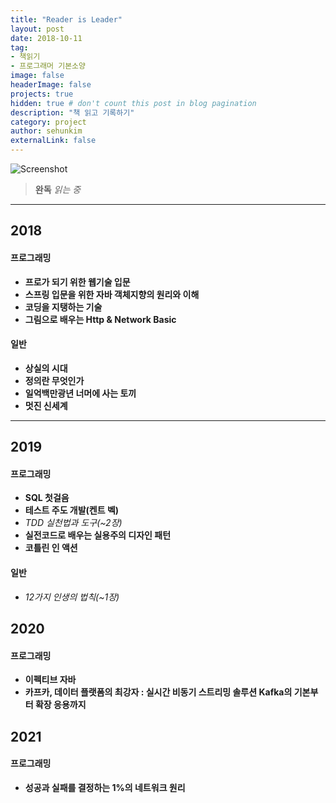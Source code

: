 ```yaml
---
title: "Reader is Leader"
layout: post
date: 2018-10-11
tag:
- 책읽기
- 프로그래머 기본소양
image: false
headerImage: false
projects: true
hidden: true # don't count this post in blog pagination
description: "책 읽고 기록하기"
category: project
author: sehunkim
externalLink: false
---
```


![Screenshot](https://www.azquotes.com/picture-quotes/quote-not-every-reader-is-a-leader-but-every-leader-must-be-a-reader-harry-s-truman-85-91-37.jpg)

>**완독**
*읽는 중*

---

## 2018

#### 프로그래밍
- **프로가 되기 위한 웹기술 입문**
- **스프링 입문을 위한 자바 객체지향의 원리와 이해**
- **코딩을 지탱하는 기술**
- **그림으로 배우는 Http & Network Basic**

#### 일반
- **상실의 시대**
- **정의란 무엇인가**
- **일억백만광년 너머에 사는 토끼**
- **멋진 신세계**

---

## 2019

#### 프로그래밍
- **SQL 첫걸음**
- **테스트 주도 개발(켄트 벡)**
- *TDD 실천법과 도구(~2장)*
- **실전코드로 배우는 실용주의 디자인 패턴**
- **코틀린 인 액션**

#### 일반
- *12가지 인생의 법칙(~1장)*

## 2020

#### 프로그래밍
- **이펙티브 자바**
- **카프카, 데이터 플랫폼의 최강자 : 실시간 비동기 스트리밍 솔루션 Kafka의 기본부터 확장 응용까지**

## 2021

#### 프로그래밍
- **성공과 실패를 결정하는 1%의 네트워크 원리**
